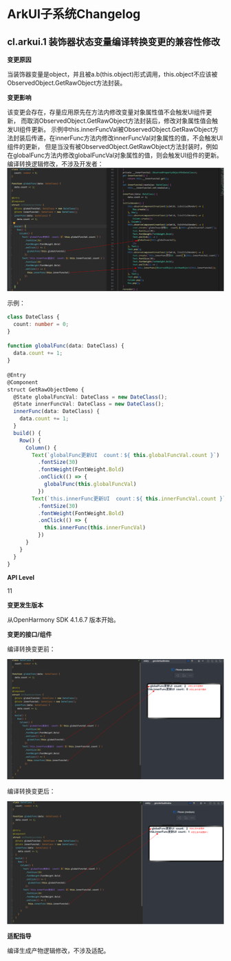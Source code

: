 # ArkUI子系统Changelog

## cl.arkui.1 装饰器状态变量编译转换变更的兼容性修改

**变更原因**

当装饰器变量是object，并且被a.b(this.object)形式调用，this.object不应该被ObservedObject.GetRawObject方法封装。

**变更影响**

该变更会存在，存量应用原先在方法内修改变量对象属性值不会触发UI组件更新，
而取消ObservedObject.GetRawObject方法封装后，修改对象属性值会触发UI组件更新。
示例中this.innerFuncVal被ObservedObject.GetRawObject方法封装后传递，在innerFunc方法内修改innerFuncVal对象属性的值，不会触发UI组件的更新，
但是当没有被ObservedObject.GetRawObject方法封装时，例如在globalFunc方法内修改globalFuncVal对象属性的值，则会触发UI组件的更新。
编译转换逻辑修改，不涉及开发者：
![GetRawObject](figures/demoImg.png)

示例：
```ts
class DateClass {
  count: number = 0;
}

function globalFunc(data: DateClass) {
  data.count += 1;
}

@Entry
@Component
struct GetRawObjectDemo {
  @State globalFuncVal: DateClass = new DateClass();
  @State innerFuncVal: DateClass = new DateClass();
  innerFunc(data: DateClass) {
    data.count += 1;
  }
  build() {
    Row() {
      Column() {
        Text(`globalFunc更新UI  count：${ this.globalFuncVal.count }`)
          .fontSize(30)
          .fontWeight(FontWeight.Bold)
          .onClick(() => {
            globalFunc(this.globalFuncVal)
          })
        Text(`this.innerFunc更新UI  count：${ this.innerFuncVal.count }`)
          .fontSize(30)
          .fontWeight(FontWeight.Bold)
          .onClick(() => {
            this.innerFunc(this.innerFuncVal)
          })
      }
    }
  }
}
```

**API Level**

11 

**变更发生版本**

从OpenHarmony SDK 4.1.6.7 版本开始。

**变更的接口/组件**

编译转换变更前：

![GetRawObject](figures/demoImgBeFor.png)

编译转换变更后：

![GetRawObject](figures/demoImgAfter.png)


**适配指导**

编译生成产物逻辑修改，不涉及适配。